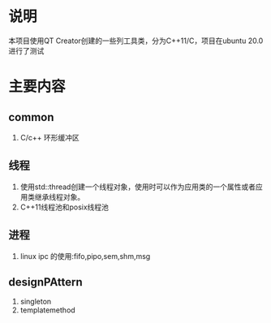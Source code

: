 # 说明
本项目使用QT Creator创建的一些列工具类，分为C++11/C，项目在ubuntu 20.0进行了测试
# 主要内容

## common
1. C/c++ 环形缓冲区


## 线程
1. 使用std::thread创建一个线程对象，使用时可以作为应用类的一个属性或者应用类继承线程对象。
2. C++11线程池和posix线程池
## 进程
1. linux ipc 的使用:fifo,pipo,sem,shm,msg

## designPAttern
1. singleton
2. templatemethod
